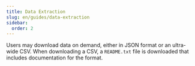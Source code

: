 ```yaml
---
title: Data Extraction
slug: en/guides/data-extraction
sidebar:
  order: 2
---
```


Users may download data on demand, either in JSON format or an ultra-wide CSV. When downloading a CSV, a `README.txt` file is downloaded that includes documentation for the format.
